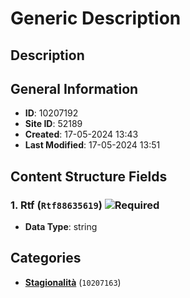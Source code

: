 # Generic Description

## Description

## General Information
- **ID**: 10207192
- **Site ID**: 52189
- **Created**: 17-05-2024 13:43
- **Last Modified**: 17-05-2024 13:51

## Content Structure Fields
### 1. Rtf (`Rtf88635619`) ![Required](https://img.shields.io/badge/*Required-red.svg)
- **Data Type**: string

## Categories
- **[Stagionalità](../../categories/stagionalità.md)** (`10207163`) 
